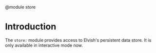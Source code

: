 <!-- toc -->

@module store

# Introduction

The `store:` module provides access to Elvish's persistent data store. It is
only available in interactive mode now.
